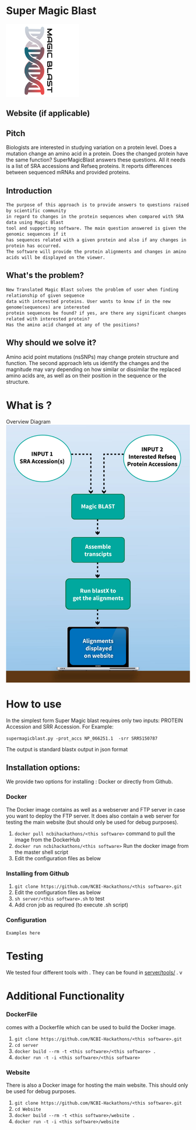 # Super Magic Blast
![Workflow](/bc073254-b7d4-4648-912f-a346c63b585f.png?raw=true "logo.png")
## Website (if applicable)

## Pitch
Biologists are interested in studying variation on a protein level. Does a mutation change an amino acid in a protein. Does the changed protein have the same function? SuperMagicBlast answers these questions. All it needs is a list of SRA accessions and Refseq proteins. It reports differences between sequenced mRNAs and provided proteins.

## Introduction
    The purpose of this approach is to provide answers to questions raised by scientific community
    in regard to changes in the protein sequences when compared with SRA data using Magic Blast 
    tool and supporting software. The main question answered is given the genomic sequences if it
    has sequences related with a given protein and also if any changes in protein has occurred. 
    The software will provide the protein alignments and changes in amino acids will be displayed on the viewer.  

## What's the problem? 
    New Translated Magic Blast solves the problem of user when finding relationship of given sequence 
    data with interested proteins. User wants to know if in the new genome(sequences) are interested 
    protein sequences be found? if yes, are there any significant changes related with interested protein? 
    Has the amino acid changed at any of the positions?  

## Why should we solve it? 
   Amino acid point mutations (nsSNPs) may change protein structure and function. 
   The second approach lets us identify the changes and the magnitude may vary depending on how similar or dissimilar
   the replaced amino acids are, as well as on their position in the sequence or the structure.  
   
# What is <this software>?

Overview Diagram
![Workflow](/MAGICBLAST-flow.jpg?raw=true "MAGICBLAST-flow.jpg")
# How to use <this software>
In the simplest form Super Magic blast requires only two inputs: PROTEIN Accession and SRR Accession.
For Example:
    
``` supermagicblast.py -prot_accs NP_066251.1  -srr SRR5150787 ```

 The output is standard blastx output in json format
    
## Installation options:

We provide two options for installing <this software>: Docker or directly from Github.

### Docker

The Docker image contains <this software> as well as a webserver and FTP server in case you want to deploy the FTP server. It does also contain a web server for testing the <this software> main website (but should only be used for debug purposes).

1. `docker pull ncbihackathons/<this software>` command to pull the image from the DockerHub
2. `docker run ncbihackathons/<this software>` Run the docker image from the master shell script
3. Edit the configuration files as below

### Installing <this software> from Github

1. `git clone https://github.com/NCBI-Hackathons/<this software>.git`
2. Edit the configuration files as below
3. `sh server/<this software>.sh` to test
4. Add cron job as required (to execute <this software>.sh script)

### Configuration

```Examples here```

# Testing

We tested four different tools with <this software>. They can be found in [server/tools/](server/tools/) . v

# Additional Functionality

### DockerFile

<this software> comes with a Dockerfile which can be used to build the Docker image.

  1. `git clone https://github.com/NCBI-Hackathons/<this software>.git`
  2. `cd server`
  3. `docker build --rm -t <this software>/<this software> .`
  4. `docker run -t -i <this software>/<this software>`
  
### Website

There is also a Docker image for hosting the main website. This should only be used for debug purposes.

  1. `git clone https://github.com/NCBI-Hackathons/<this software>.git`
  2. `cd Website`
  3. `docker build --rm -t <this software>/website .`
  4. `docker run -t -i <this software>/website`
  
